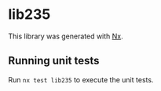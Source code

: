 # lib235

This library was generated with [Nx](https://nx.dev).

## Running unit tests

Run `nx test lib235` to execute the unit tests.
